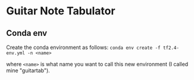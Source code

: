 # Guitar Note Tabulator

## Conda env

Create the conda environment as follows:
`conda env create -f tf2.4-env.yml -n <name>`

where `<name>` is what name you want to call this new environment (I called mine "guitartab").

